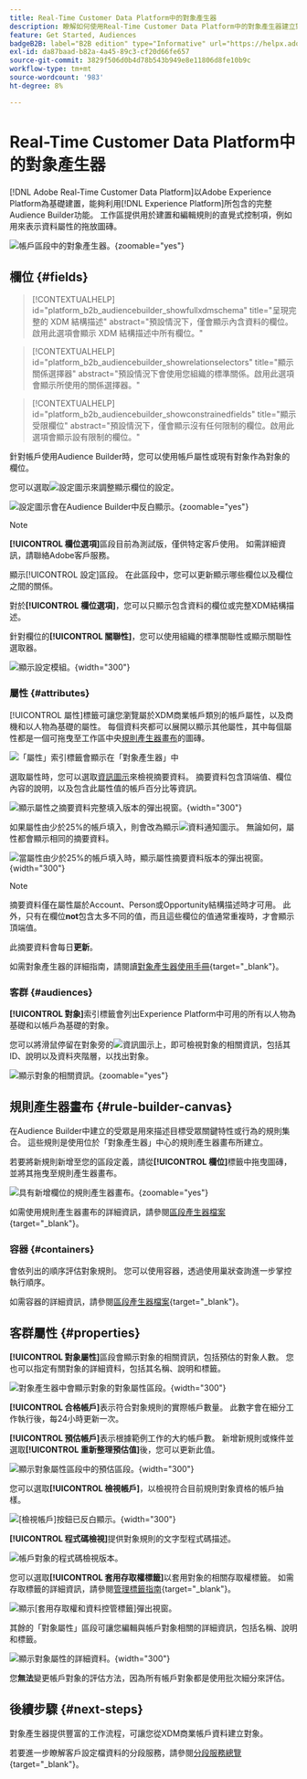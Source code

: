 ```yaml
---
title: Real-Time Customer Data Platform中的對象產生器
description: 瞭解如何使用Real-Time Customer Data Platform中的對象產生器建立對象。
feature: Get Started, Audiences
badgeB2B: label="B2B edition" type="Informative" url="https://helpx.adobe.com/legal/product-descriptions/real-time-customer-data-platform-b2b-edition-prime-and-ultimate-packages.html newtab=true"
exl-id: da87baad-b82a-4a45-89c3-cf20d66fe657
source-git-commit: 3829f506d0b4d78b543b949e8e11806d8fe10b9c
workflow-type: tm+mt
source-wordcount: '983'
ht-degree: 8%

---
```


# Real-Time Customer Data Platform中的對象產生器

[!DNL Adobe Real-Time Customer Data Platform]以Adobe Experience Platform為基礎建置，能夠利用[!DNL Experience Platform]所包含的完整Audience Builder功能。 工作區提供用於建置和編輯規則的直覺式控制項，例如用來表示資料屬性的拖放圖磚。

![帳戶區段中的對象產生器。](../assets/segmentation/audience-builder/audience-builder.png){zoomable="yes"}

## 欄位 {#fields}

>[!CONTEXTUALHELP]
>id="platform_b2b_audiencebuilder_showfullxdmschema"
>title="呈現完整的 XDM 結構描述"
>abstract="預設情況下，僅會顯示內含資料的欄位。啟用此選項會顯示 XDM 結構描述中所有欄位。"

>[!CONTEXTUALHELP]
>id="platform_b2b_audiencebuilder_showrelationselectors"
>title="顯示關係選擇器"
>abstract="預設情況下會使用您組織的標準關係。啟用此選項會顯示所使用的關係選擇器。"

>[!CONTEXTUALHELP]
>id="platform_b2b_audiencebuilder_showconstrainedfields"
>title="顯示受限欄位"
>abstract="預設情況下，僅會顯示沒有任何限制的欄位。啟用此選項會顯示設有限制的欄位。"

針對帳戶使用Audience Builder時，您可以使用帳戶屬性或現有對象作為對象的欄位。

您可以選取![設定圖示](../../images/icons/settings.png)來調整顯示欄位的設定。

![設定圖示會在Audience Builder中反白顯示。](../assets/segmentation/audience-builder/select-settings.png){zoomable="yes"}

>[!NOTE]
>
>**[!UICONTROL 欄位選項]**&#x200B;區段目前為測試版，僅供特定客戶使用。 如需詳細資訊，請聯絡Adobe客戶服務。

顯示[!UICONTROL 設定]區段。 在此區段中，您可以更新顯示哪些欄位以及欄位之間的關係。

對於&#x200B;**[!UICONTROL 欄位選項]**，您可以只顯示包含資料的欄位或完整XDM結構描述。

針對欄位的&#x200B;**[!UICONTROL 關聯性]**，您可以使用組織的標準關聯性或顯示關聯性選取器。

![顯示設定模組。](../assets/segmentation/audience-builder/settings.png){width="300"}

### 屬性 {#attributes}

[!UICONTROL 屬性]標籤可讓您瀏覽屬於XDM商業帳戶類別的帳戶屬性，以及商機和以人物為基礎的屬性。 每個資料夾都可以展開以顯示其他屬性，其中每個屬性都是一個可拖曳至工作區中央[規則產生器畫布](#rule-builder-canvas)的圖磚。

![「屬性」索引標籤會顯示在「對象產生器」中](../assets/segmentation/audience-builder/attributes.png)

選取屬性時，您可以選取[資訊圖示](../../images/icons/info.png)來檢視摘要資料。 摘要資料包含頂端值、欄位內容的說明，以及包含此屬性值的帳戶百分比等資訊。

![顯示屬性之摘要資料完整填入版本的彈出視窗。](../assets/segmentation/audience-builder/full-summary-data.png){width="300"}

如果屬性由少於25%的帳戶填入，則會改為顯示![資料通知圖示](../../images/icons/data-notice.png)。 無論如何，屬性都會顯示相同的摘要資料。

![當屬性由少於25%的帳戶填入時，顯示屬性摘要資料版本的彈出視窗。](../assets/segmentation/audience-builder/empty-summary-data.png){width="300"}

>[!NOTE]
>
>摘要資料僅在屬性屬於Account、Person或Opportunity結構描述時才可用。 此外，只有在欄位&#x200B;**not**&#x200B;包含太多不同的值，而且這些欄位的值通常重複時，才會顯示頂端值。
>
>此摘要資料會每日&#x200B;**更新**。

如需對象產生器的詳細指南，請閱讀[對象產生器使用手冊](../../segmentation/ui/segment-builder.md){target="_blank"}。

### 客群 {#audiences}

**[!UICONTROL 對象]**&#x200B;索引標籤會列出Experience Platform中可用的所有以人物為基礎和以帳戶為基礎的對象。

您可以將滑鼠停留在對象旁的![資訊圖示](../../images/icons/info.png)上，即可檢視對象的相關資訊，包括其ID、說明以及資料夾階層，以找出對象。

![顯示對象的相關資訊。](../assets/segmentation/audience-builder/audience-information.png){zoomable="yes"}

## 規則產生器畫布 {#rule-builder-canvas}

在Audience Builder中建立的受眾是用來描述目標受眾關鍵特性或行為的規則集合。 這些規則是使用位於「對象產生器」中心的規則產生器畫布所建立。

若要將新規則新增至您的區段定義，請從&#x200B;**[!UICONTROL 欄位]**&#x200B;標籤中拖曳圖磚，並將其拖曳至規則產生器畫布。

![具有新增欄位的規則產生器畫布。](../assets/segmentation/audience-builder/added-field.png){zoomable="yes"}

如需使用規則產生器畫布的詳細資訊，請參閱[區段產生器檔案](../../segmentation/ui/segment-builder.md#rule-builder-canvas){target="_blank"}。

### 容器 {#containers}

會依列出的順序評估對象規則。 您可以使用容器，透過使用巢狀查詢進一步掌控執行順序。

如需容器的詳細資訊，請參閱[區段產生器檔案](../../segmentation/ui/segment-builder.md#containers){target="_blank"}。

## 客群屬性 {#properties}

**[!UICONTROL 對象屬性]**&#x200B;區段會顯示對象的相關資訊，包括預估的對象人數。 您也可以指定有關對象的詳細資料，包括其名稱、說明和標籤。

![對象產生器中會顯示對象的對象屬性區段。](../assets/segmentation/audience-builder/audience-properties.png){width="300"}

**[!UICONTROL 合格帳戶]**&#x200B;表示符合對象規則的實際帳戶數量。 此數字會在細分工作執行後，每24小時更新一次。

**[!UICONTROL 預估帳戶]**&#x200B;表示根據範例工作的大約帳戶數。 新增新規則或條件並選取&#x200B;**[!UICONTROL 重新整理預估值]**&#x200B;後，您可以更新此值。

![顯示對象屬性區段中的預估區段。](../assets/segmentation/audience-builder/account-estimates.png){width="300"}

您可以選取&#x200B;**[!UICONTROL 檢視帳戶]**，以檢視符合目前規則對象資格的帳戶抽樣。

![[檢視帳戶]按鈕已反白顯示。](../assets/segmentation/audience-builder/view-accounts.png){width="300"}

**[!UICONTROL 程式碼檢視]**&#x200B;提供對象規則的文字型程式碼描述。

![帳戶對象的程式碼檢視版本。](../assets/segmentation/audience-builder/code-view.png)

您可以選取&#x200B;**[!UICONTROL 套用存取權標籤]**&#x200B;以套用對象的相關存取權標籤。 如需存取標籤的詳細資訊，請參閱[管理標籤指南](../../access-control/abac/ui/labels.md){target="_blank"}。

![顯示[套用存取權和資料控管標籤]彈出視窗。](../assets/segmentation/audience-builder/apply-access-labels.png)

其餘的「對象屬性」區段可讓您編輯與帳戶對象相關的詳細資訊，包括名稱、說明和標籤。

![顯示對象屬性的詳細資料。](../assets/segmentation/audience-builder/audience-details.png){width="300"}

您&#x200B;**無法**&#x200B;變更帳戶對象的評估方法，因為所有帳戶對象都是使用批次細分來評估。

## 後續步驟 {#next-steps}

對象產生器提供豐富的工作流程，可讓您從XDM商業帳戶資料建立對象。

若要進一步瞭解客戶設定檔資料的分段服務，請參閱[分段服務總覽](../../segmentation/home.md){target="_blank"}。
